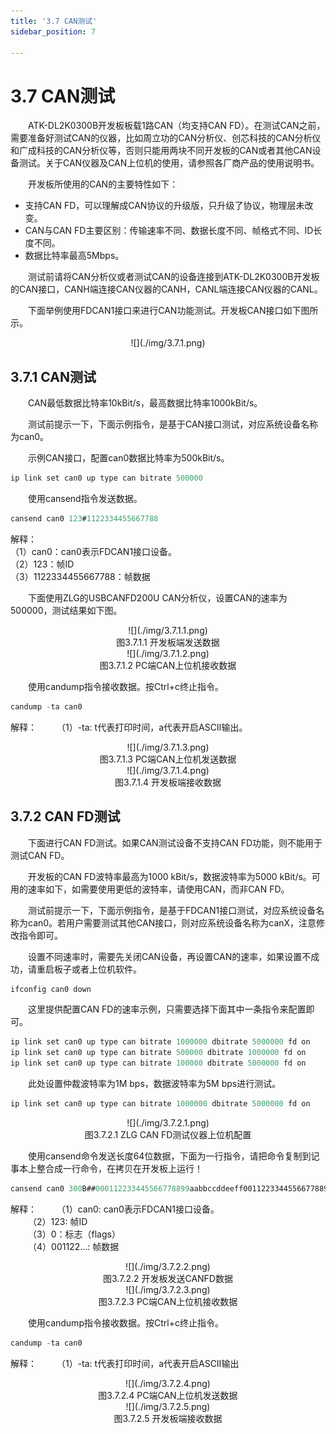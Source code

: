 ```yaml
---
title: '3.7 CAN测试'
sidebar_position: 7

---
```


# 3.7 CAN测试

&emsp;&emsp;ATK-DL2K0300B开发板板载1路CAN（均支持CAN FD）。在测试CAN之前，需要准备好测试CAN的仪器，比如周立功的CAN分析仪、创芯科技的CAN分析仪和广成科技的CAN分析仪等，否则只能用两块不同开发板的CAN或者其他CAN设备测试。关于CAN仪器及CAN上位机的使用，请参照各厂商产品的使用说明书。

&emsp;&emsp;开发板所使用的CAN的主要特性如下：
- 支持CAN FD，可以理解成CAN协议的升级版，只升级了协议，物理层未改变。<br />
- CAN与CAN FD主要区别：传输速率不同、数据长度不同、帧格式不同、ID长度不同。<br />
- 数据比特率最高5Mbps。

&emsp;&emsp;测试前请将CAN分析仪或者测试CAN的设备连接到ATK-DL2K0300B开发板的CAN接口，CANH端连接CAN仪器的CANH，CANL端连接CAN仪器的CANL。

&emsp;&emsp;下面举例使用FDCAN1接口来进行CAN功能测试。开发板CAN接口如下图所示。



<center>
![](./img/3.7.1.png)
</center>

## 3.7.1 CAN测试

&emsp;&emsp;CAN最低数据比特率10kBit/s，最高数据比特率1000kBit/s。

&emsp;&emsp;测试前提示一下，下面示例指令，是基于CAN接口测试，对应系统设备名称为can0。

&emsp;&emsp;示例CAN接口，配置can0数据比特率为500kBit/s。

```c#
ip link set can0 up type can bitrate 500000
```

&emsp;&emsp;使用cansend指令发送数据。

```c#
cansend can0 123#1122334455667788
```

解释：<br />
（1）can0：can0表示FDCAN1接口设备。<br />
（2）123：帧ID<br />
（3）1122334455667788：帧数据<br />

&emsp;&emsp;下面使用ZLG的USBCANFD200U CAN分析仪，设置CAN的速率为500000，测试结果如下图。

<center>
![](./img/3.7.1.1.png)<br />
图3.7.1.1 开发板端发送数据
</center>

<center>
![](./img/3.7.1.2.png)<br />
图3.7.1.2 PC端CAN上位机接收数据
</center>

&emsp;&emsp;使用candump指令接收数据。按Ctrl+c终止指令。

```c#
candump -ta can0
```

解释：
&emsp;&emsp;（1）-ta: t代表打印时间，a代表开启ASCII输出。

<center>
![](./img/3.7.1.3.png)<br />
图3.7.1.3 PC端CAN上位机发送数据
</center>

<center>
![](./img/3.7.1.4.png)<br />
图3.7.1.4 开发板端接收数据
</center>

## 3.7.2 CAN FD测试

&emsp;&emsp;下面进行CAN FD测试。如果CAN测试设备不支持CAN FD功能，则不能用于测试CAN FD。

&emsp;&emsp;开发板的CAN FD波特率最高为1000 kBit/s，数据波特率为5000 kBit/s。可用的速率如下，如需要使用更低的波特率，请使用CAN，而非CAN FD。

&emsp;&emsp;测试前提示一下，下面示例指令，是基于FDCAN1接口测试，对应系统设备名称为can0。若用户需要测试其他CAN接口，则对应系统设备名称为canX，注意修改指令即可。

&emsp;&emsp;设置不同速率时，需要先关闭CAN设备，再设置CAN的速率，如果设置不成功，请重启板子或者上位机软件。

```c#
ifconfig can0 down
```

&emsp;&emsp;这里提供配置CAN FD的速率示例，只需要选择下面其中一条指令来配置即可。

```c#
ip link set can0 up type can bitrate 1000000 dbitrate 5000000 fd on
ip link set can0 up type can bitrate 500000 dbitrate 1000000 fd on
ip link set can0 up type can bitrate 100000 dbitrate 5000000 fd on
```

&emsp;&emsp;此处设置仲裁波特率为1M bps，数据波特率为5M bps进行测试。

```c#
ip link set can0 up type can bitrate 1000000 dbitrate 5000000 fd on
```

<center>
![](./img/3.7.2.1.png)<br />
图3.7.2.1 ZLG CAN FD测试仪器上位机配置
</center>

&emsp;&emsp;使用cansend命令发送长度64位数据，下面为一行指令，请把命令复制到记事本上整合成一行命令，在拷贝在开发板上运行！

```c#
cansend can0 300B##000112233445566778899aabbccddeeff00112233445566778899aabbccddeeff00112233445566778899aabbccddeeff00112233445566778899aabbccddeeff
```

解释：
&emsp;&emsp;（1）can0: can0表示FDCAN1接口设备。<br />
&emsp;&emsp;（2）123: 帧ID<br />
&emsp;&emsp;（3）0：标志（flags）<br />
&emsp;&emsp;（4）001122…: 帧数据

<center>
![](./img/3.7.2.2.png)<br />
图3.7.2.2 开发板发送CANFD数据
</center>

<center>
![](./img/3.7.2.3.png)<br />
图3.7.2.3 PC端CAN上位机接收数据
</center>

&emsp;&emsp;使用candump指令接收数据。按Ctrl+c终止指令。


```c#
candump -ta can0
```

解释：
&emsp;&emsp;（1）-ta: t代表打印时间，a代表开启ASCII输出

<center>
![](./img/3.7.2.4.png)<br />
图3.7.2.4 PC端CAN上位机发送数据
</center>

<center>
![](./img/3.7.2.5.png)<br />
图3.7.2.5 开发板端接收数据
</center>









